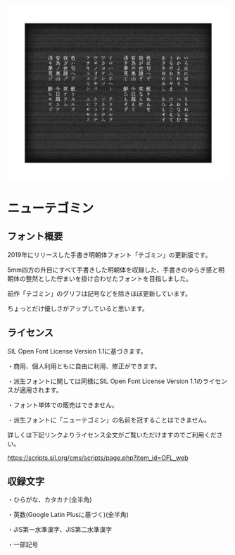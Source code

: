 <img src="./0320.jpg" />

# ニューテゴミン

## フォント概要

2019年にリリースした手書き明朝体フォント「テゴミン」の更新版です。

5mm四方の升目にすべて手書きした明朝体を収録した、手書きのゆらぎ感と明朝体の整然とした佇まいを掛け合わせたフォントを目指しました。

前作「テゴミン」のグリフは記号などを除きほぼ更新しています。

ちょっとだけ優しさがアップしていると思います。



## ライセンス

SIL Open Font License Version 1.1に基づきます。

・商用、個人利用ともに自由に利用、修正ができます。

・派生フォントに関しては同様にSIL Open Font License Version 1.1のライセンスが適用されます。

・フォント単体での販売はできません。

・派生フォントに「ニューテゴミン」の名前を冠することはできません。

詳しくは下記リンクよりライセンス全文がご覧いただけますのでご利用ください。

https://scripts.sil.org/cms/scripts/page.php?item_id=OFL_web



## 収録文字

・ひらがな、カタカナ(全半角)

・英数(Google Latin Plusに基づく)(全半角)

・JIS第一水準漢字、JIS第二水準漢字

・一部記号